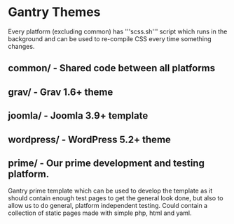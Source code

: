 Gantry Themes
=============

Every platform (excluding common) has '''scss.sh''' script which runs in the background and can be used to re-compile CSS every time something changes.

## common/ - Shared code between all platforms
## grav/ - Grav 1.6+ theme
## joomla/ - Joomla 3.9+ template
## wordpress/ - WordPress 5.2+ theme
## prime/ - Our prime development and testing platform.

Gantry prime template which can be used to develop the template as it should contain enough test pages to get the general look done, but also to allow us to do general, platform independent testing. Could contain a collection of static pages made with simple php, html and yaml.
